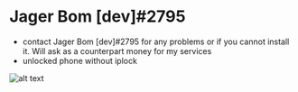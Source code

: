 # Jager Bom [dev]#2795

- contact Jager Bom [dev]#2795 for any problems or if you cannot install it. Will ask as a counterpart money for my services
- unlocked phone without iplock


![alt text](https://i.imgur.com/nVLFx1L.png "Example")
